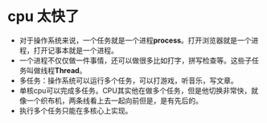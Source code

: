 # cpu 太快了

* 对于操作系统来说，一个任务就是一个进程**process**。打开浏览器就是一个进程，打开记事本就是一个进程。
* 一个进程不仅仅做一件事情，还可以做很多比如打字，拼写检查等。这些子任务叫做线程**Thread**。
* 多任务：操作系统可以运行多个任务，可以打游戏，听音乐，写文章。
* 单核cpu可以完成多任务。CPU其实他在做多个任务，但是他切换非常快，就像一个织布机，两条线看上去一起向前但是，是有先后的。
* 执行多个任务只能在多核心上实现。
